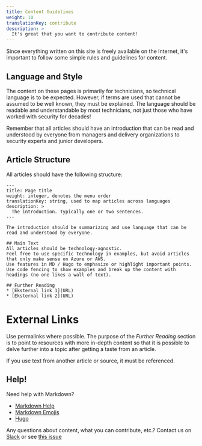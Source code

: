 ```yaml
---
title: Content Guidelines
weight: 10
translationKey: contribute
description: >
  It's great that you want to contribute content!
---
```


Since everything written on this site is freely available on the Internet, it's important to follow some simple rules and guidelines for content.

## Language and Style

The content on these pages is primarily for technicians, so technical language is to be expected. However, if terms are used that cannot be assumed to be well known, they must be explained. The language should be readable and understandable by most technicians, not just those who have worked with security for decades!

Remember that all articles should have an introduction that can be read and understood by everyone from managers and delivery organizations to security experts and junior developers.

## Article Structure

All articles should have the following structure:
```
---
title: Page title
weight: integer, denotes the menu order
translationKey: string, used to map articles across languages
description: >
  The introduction. Typically one or two sentences. 
---

The introduction should be summarizing and use language that can be read and understood by everyone.

## Main Text
All articles should be technology-agnostic.
Feel free to use specific technology in examples, but avoid articles that only make sense on Azure or AWS.
Use features in MD / Hugo to emphasize or highlight important points.
Use code fencing to show examples and break up the content with headings (no one likes a wall of text).

## Further Reading
* [Eksternal link 1](URL)
* [Eksternal link 2](URL)
```

# External Links
Use permalinks where possible. The purpose of the _Further Reading_ section is to point to resources with more in-depth content so that it is possible to delve further into a topic after getting a taste from an article.

If you use text from another article or source, it must be referenced.

## Help!

Need help with Markdown?
- [Markdown Help](https://github.github.com/gfm/)
- [Markdown Emojis](https://gist.github.com/rxaviers/7360908)
- [Hugo](https://gohugo.io/about/features/)

Any questions about content, what you can contribute, etc.? Contact us on [Slack](https://bouvet.slack.com/archives/C0447R83U6M) or see [this issue](https://github.com/bouvet/sikkerhet.bouvet.no/issues/22)
